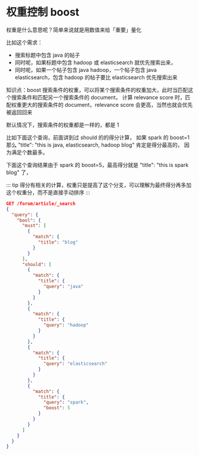 # 权重控制 boost

权重是什么意思呢？简单来说就是用数值来给「重要」量化

比如这个需求：

- 搜索标题中包含 java 的帖子
- 同时呢，如果标题中包含 hadoop 或 elasticsearch 就优先搜索出来，
- 同时呢，如果一个帖子包含 java hadoop，一个帖子包含 java elasticsearch，包含 hadoop 的帖子要比 elasticsearch 优先搜索出来

知识点：boost 搜索条件的权重，可以将某个搜索条件的权重加大，此时当匹配这个搜索条件和匹配另一个搜索条件的 document，
计算 relevance score 时，匹配权重更大的搜索条件的 document，relevance score 会更高，当然也就会优先被返回回来

默认情况下，搜索条件的权重都是一样的，都是 1


比如下面这个查询，前面讲到过 should 的的得分计算，
如果 spark 的 boost=1 那么 "title": "this is java, elasticsearch, hadoop blog" 肯定是得分最高的，
因为满足个数最多。

下面这个查询结果由于 spark 的 boost=5，最高得分就是 "title": "this is spark blog" 了，

::: tip
得分有相关的计算，权重只是提高了这个分支，可以理解为最终得分再多加这个权重分，而不是直接手动排序
:::

```json
GET /forum/article/_search
{
  "query": {
    "bool": {
      "must": [
        {
          "match": {
            "title": "blog"
          }
        }
      ],
      "should": [
        {
          "match": {
            "title": {
              "query": "java"
            }
          }
        },
        {
          "match": {
            "title": {
              "query": "hadoop"
            }
          }
        },
        {
          "match": {
            "title": {
              "query": "elasticsearch"
            }
          }
        },
        {
          "match": {
            "title": {
              "query": "spark",
              "boost": 5
            }
          }
        }
      ]
    }
  }
}
```
